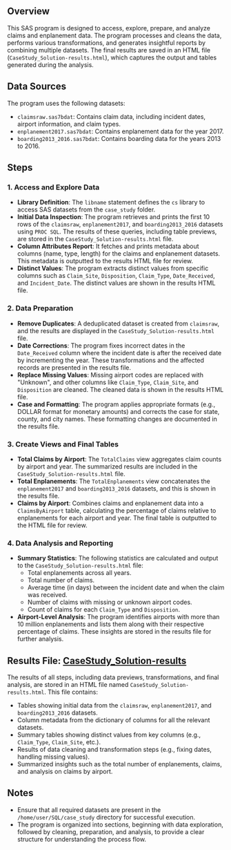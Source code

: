 
## Overview

This SAS program is designed to access, explore, prepare, and analyze claims and enplanement data. The program processes and cleans the data, performs various transformations, and generates insightful reports by combining multiple datasets. The final results are saved in an HTML file (`CaseStudy_Solution-results.html`), which captures the output and tables generated during the analysis.

## Data Sources

The program uses the following datasets:
- `claimsraw.sas7bdat`: Contains claim data, including incident dates, airport information, and claim types.
- `enplanement2017.sas7bdat`: Contains enplanement data for the year 2017.
- `boarding2013_2016.sas7bdat`: Contains boarding data for the years 2013 to 2016.

## Steps

### 1. Access and Explore Data
- **Library Definition**: The `libname` statement defines the `cs` library to access SAS datasets from the `case_study` folder.
- **Initial Data Inspection**: The program retrieves and prints the first 10 rows of the `claimsraw`, `enplanement2017`, and `boarding2013_2016` datasets using `PROC SQL`. The results of these queries, including table previews, are stored in the `CaseStudy_Solution-results.html` file.
- **Column Attributes Report**: It fetches and prints metadata about columns (name, type, length) for the claims and enplanement datasets. This metadata is outputted to the results HTML file for review.
- **Distinct Values**: The program extracts distinct values from specific columns such as `Claim_Site`, `Disposition`, `Claim_Type`, `Date_Received`, and `Incident_Date`. The distinct values are shown in the results HTML file.

### 2. Data Preparation
- **Remove Duplicates**: A deduplicated dataset is created from `claimsraw`, and the results are displayed in the `CaseStudy_Solution-results.html` file.
- **Date Corrections**: The program fixes incorrect dates in the `Date_Received` column where the incident date is after the received date by incrementing the year. These transformations and the affected records are presented in the results file.
- **Replace Missing Values**: Missing airport codes are replaced with "Unknown", and other columns like `Claim_Type`, `Claim_Site`, and `Disposition` are cleaned. The cleaned data is shown in the results HTML file.
- **Case and Formatting**: The program applies appropriate formats (e.g., DOLLAR format for monetary amounts) and corrects the case for state, county, and city names. These formatting changes are documented in the results file.

### 3. Create Views and Final Tables
- **Total Claims by Airport**: The `TotalClaims` view aggregates claim counts by airport and year. The summarized results are included in the `CaseStudy_Solution-results.html` file.
- **Total Enplanements**: The `TotalEnplanements` view concatenates the `enplanement2017` and `boarding2013_2016` datasets, and this is shown in the results file.
- **Claims by Airport**: Combines claims and enplanement data into a `ClaimsByAirport` table, calculating the percentage of claims relative to enplanements for each airport and year. The final table is outputted to the HTML file for review.

### 4. Data Analysis and Reporting
- **Summary Statistics**: The following statistics are calculated and output to the `CaseStudy_Solution-results.html` file:
  - Total enplanements across all years.
  - Total number of claims.
  - Average time (in days) between the incident date and when the claim was received.
  - Number of claims with missing or unknown airport codes.
  - Count of claims for each `Claim_Type` and `Disposition`.
- **Airport-Level Analysis**: The program identifies airports with more than 10 million enplanements and lists them along with their respective percentage of claims. These insights are stored in the results file for further analysis.

## Results File: [CaseStudy_Solution-results](output.pdf)

The results of all steps, including data previews, transformations, and final analysis, are stored in an HTML file named `CaseStudy_Solution-results.html`. This file contains:
- Tables showing initial data from the `claimsraw`, `enplanement2017`, and `boarding2013_2016` datasets.
- Column metadata from the dictionary of columns for all the relevant datasets.
- Summary tables showing distinct values from key columns (e.g., `Claim_Type`, `Claim_Site`, etc.).
- Results of data cleaning and transformation steps (e.g., fixing dates, handling missing values).
- Summarized insights such as the total number of enplanements, claims, and analysis on claims by airport.

## Notes
- Ensure that all required datasets are present in the `/home/user/SQL/case_study` directory for successful execution.
- The program is organized into sections, beginning with data exploration, followed by cleaning, preparation, and analysis, to provide a clear structure for understanding the process flow.
